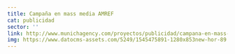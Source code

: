```yaml
---
title: Campaña en mass media AMREF
cat: publicidad
sector: ''
link: http://www.munichagency.com/proyectos/publicidad/campana-en-mass-media-amref
img: https://www.datocms-assets.com/5249/1545475891-1280x853new-hor-89.jpg
---
```


